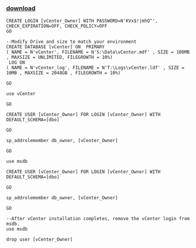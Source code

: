 ﻿---
pid:            3538
parent:         0
children:       
poster:         JoshL
title:          
date:           2012-07-25 17:16:49
description:    
format:         posh
---

# 

### [download](3538.ps1)  



```posh
CREATE LOGIN [vCenter_Owner] WITH PASSWORD=N'KVx$!|mhQ^', CHECK_EXPIRATION=OFF, CHECK_POLICY=OFF
GO

--Modify Drive and size to match your environment
CREATE DATABASE [vCenter] ON  PRIMARY 
( NAME = N'vCenter', FILENAME = N'S:\Data\vCenter.mdf' , SIZE = 100MB , MAXSIZE = UNLIMITED, FILEGROWTH = 10%)
 LOG ON 
( NAME = N'vCenter_log', FILENAME = N'T:\Logs\vCenter.ldf' , SIZE = 10MB , MAXSIZE = 2048GB , FILEGROWTH = 10%)

GO

use vCenter

GO

CREATE USER [vCenter_Owner] FOR LOGIN [vCenter_Owner] WITH DEFAULT_SCHEMA=[dbo]

GO

sp_addrolemember db_owner, [vCenter_Owner]

GO

use msdb

CREATE USER [vCenter_Owner] FOR LOGIN [vCenter_Owner] WITH DEFAULT_SCHEMA=[dbo]

GO

sp_addrolemember db_owner, [vCenter_Owner]

GO

--After vCenter installation completes, remove the vCenter login from msdb.
use msdb

drop user [vCenter_Owner]

```
